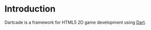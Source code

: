 Introduction
============

Dartcade is a framework for HTML5 2D game development using [Dart][1].

[1]: http://www.dartlang.org/